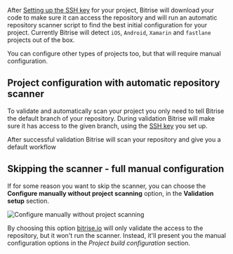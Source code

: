 After [Setting up the SSH key](/adding-a-new-app/setting-up-ssh-keys) for
your project, Bitrise will download your code to make sure it can access the repository
and will run an automatic repository scanner script to find the best initial configuration for your project.
Currently Bitrise will detect `iOS`, `Android`, `Xamarin` and `fastlane` projects out of the box.

You can configure other types of projects too, but that will require manual
configuration.


## Project configuration with automatic repository scanner

To validate and automatically scan your project you only need to tell Bitrise
the default branch of your repository.
During validation Bitrise will make sure it has access to the given branch,
using the [SSH key](/adding-a-new-app/setting-up-ssh-keys) you set up.

After successful validation Bitrise will scan your repository and give you a default workflow


## Skipping the scanner - full manual configuration

If for some reason you want to skip the scanner, you can choose
the **Configure manually without project scanning** option,
in the **Validation setup** section.

![Configure manually without project scanning](./img/adding-a-new-app/validation_configure_manually.png)

By choosing this option [bitrise.io](https://www.bitrise.io/) will only
validate the access to the repository, but it won't run the scanner.
Instead, it'll present you the manual configuration options
in the *Project build configuration* section.
